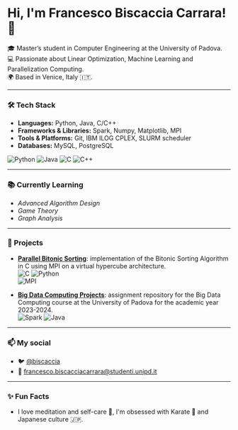 # Hi, I'm Francesco Biscaccia Carrara! 👋

🎓 Master’s student in Computer Engineering at the University of Padova.  
💻 Passionate about Linear Optimization, Machine Learning and Parallelization Computing.  
🌍 Based in Venice, Italy 🇮🇹.  

---

### 🛠️ Tech Stack
- **Languages:** Python, Java, C/C++
- **Frameworks & Libraries:** Spark, Numpy, Matplotlib, MPI
- **Tools & Platforms:** Git, IBM ILOG CPLEX, SLURM scheduler
- **Databases:** MySQL, PostgreSQL

![Python](https://img.shields.io/badge/Python-3776AB?style=for-the-badge&logo=python&logoColor=white)
![Java](https://img.shields.io/badge/Java-ED8B00?style=for-the-badge&logo=java&logoColor=white)
![C](https://img.shields.io/badge/C-A8B9CC?style=for-the-badge&logo=c&logoColor=white)
![C++](https://img.shields.io/badge/C%2B%2B-00599C?style=for-the-badge&logo=c%2B%2B&logoColor=white)

---

### 📚 Currently Learning
- *Advanced Algorithm Design*
- *Game Theory*
- *Graph Analysis*
---

### 🚀 Projects
- **[Parallel Bitonic Sorting](https://github.com/francesco-biscaccia-carrara/BitonicSort)**: implementation of the Bitonic Sorting Algorithm in C using MPI on a virtual hypercube architecture.   
![C](https://img.shields.io/badge/C-A8B9CC?style=for-the-badge&logo=c&logoColor=white) ![Python](https://img.shields.io/badge/Python-3776AB?style=for-the-badge&logo=python&logoColor=white)   
![MPI](https://img.shields.io/badge/MPI-Message%20Passing%20Interface-brightgreen)
  
- **[Big Data Computing Projects](https://github.com/francesco-biscaccia-carrara/BigData_Projects)**: assignment repository for the Big Data Computing course at the University of Padova for the academic year 2023-2024.  
![Spark](https://img.shields.io/badge/Apache_Spark-FFFFFF?style=for-the-badge&logo=apachespark&logoColor=#E35A16) ![Java](https://img.shields.io/badge/Java-ED8B00?style=for-the-badge&logo=java&logoColor=white)

---

### 📫 My social
- 🐦 [@biscaccia](https://x.com/biscaccia?s=21)
- 📧 [francesco.biscacciacarrara@studenti.unipd.it](mailto:francesco.biscacciacarrara@studenti.unipd.it)

---

### ✨ Fun Facts
- I love meditation and self-care 🍃, I'm obsessed with Karate 👊 and Japanese culture 🇯🇵.
  
